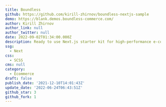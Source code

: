 ```yaml
---
title: Boundless
github: https://github.com/kirill-zhirnov/boundless-nextjs-sample
demo: https://blank.demos.boundless-commerce.com/
author: Kirill Zhirnov
author_link: null
author_twitter: null
date: 2022-09-02T01:34:00.000Z
description: Ready to use Next.js starter kit for high-performance e-commerce websites.
ssg:
  - Next
css:
  - SCSS
cms: null
category:
  - Ecommerce
draft: false
publish_date: '2021-12-10T14:01:43Z'
update_date: '2022-06-24T06:43:51Z'
github_star: 3
github_fork: 1
---
```

